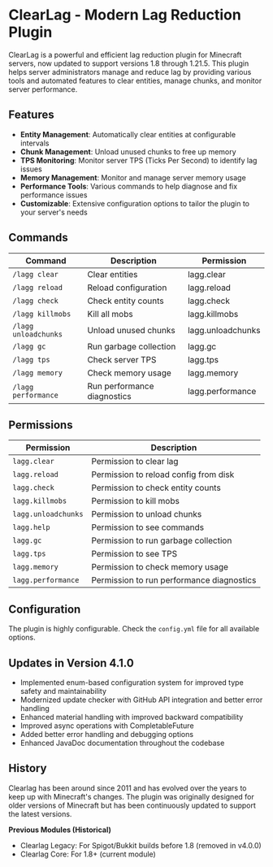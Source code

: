 
# ClearLag - Modern Lag Reduction Plugin

ClearLag is a powerful and efficient lag reduction plugin for Minecraft servers, now updated to support versions 1.8 through 1.21.5. This plugin helps server administrators manage and reduce lag by providing various tools and automated features to clear entities, manage chunks, and monitor server performance.

## Features

- **Entity Management**: Automatically clear entities at configurable intervals
- **Chunk Management**: Unload unused chunks to free up memory
- **TPS Monitoring**: Monitor server TPS (Ticks Per Second) to identify lag issues
- **Memory Management**: Monitor and manage server memory usage
- **Performance Tools**: Various commands to help diagnose and fix performance issues
- **Customizable**: Extensive configuration options to tailor the plugin to your server's needs

## Commands

| Command | Description | Permission |
|---------|-------------|------------|
| `/lagg clear` | Clear entities | lagg.clear |
| `/lagg reload` | Reload configuration | lagg.reload |
| `/lagg check` | Check entity counts | lagg.check |
| `/lagg killmobs` | Kill all mobs | lagg.killmobs |
| `/lagg unloadchunks` | Unload unused chunks | lagg.unloadchunks |
| `/lagg gc` | Run garbage collection | lagg.gc |
| `/lagg tps` | Check server TPS | lagg.tps |
| `/lagg memory` | Check memory usage | lagg.memory |
| `/lagg performance` | Run performance diagnostics | lagg.performance |

## Permissions

| Permission | Description |
|------------|-------------|
| `lagg.clear` | Permission to clear lag |
| `lagg.reload` | Permission to reload config from disk |
| `lagg.check` | Permission to check entity counts |
| `lagg.killmobs` | Permission to kill mobs |
| `lagg.unloadchunks` | Permission to unload chunks |
| `lagg.help` | Permission to see commands |
| `lagg.gc` | Permission to run garbage collection |
| `lagg.tps` | Permission to see TPS |
| `lagg.memory` | Permission to check memory usage |
| `lagg.performance` | Permission to run performance diagnostics |

## Configuration

The plugin is highly configurable. Check the `config.yml` file for all available options.

## Updates in Version 4.1.0

- Implemented enum-based configuration system for improved type safety and maintainability
- Modernized update checker with GitHub API integration and better error handling
- Enhanced material handling with improved backward compatibility
- Improved async operations with CompletableFuture
- Added better error handling and debugging options
- Enhanced JavaDoc documentation throughout the codebase

## History

Clearlag has been around since 2011 and has evolved over the years to keep up with Minecraft's changes. The plugin was originally designed for older versions of Minecraft but has been continuously updated to support the latest versions.

**Previous Modules (Historical)**
- Clearlag Legacy: For Spigot/Bukkit builds before 1.8 (removed in v4.0.0)
- Clearlag Core: For 1.8+ (current module)
